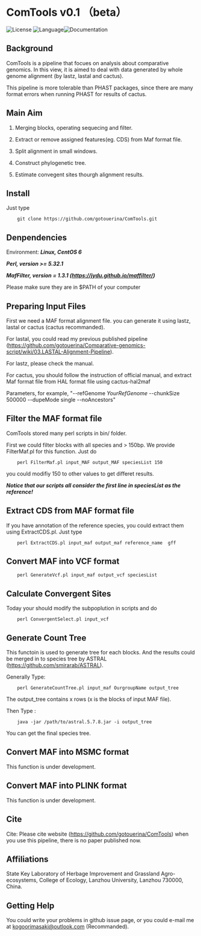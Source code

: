 # ComTools v0.1 （beta）
![License](https://img.shields.io/badge/license-MIT-yellow) ![Language](https://img.shields.io/badge/language-Perl-brightgreen)![Documentation](https://img.shields.io/badge/documentation-yes-blue)

## Background

ComTools is a pipeline that focues on analysis about comparative genomics. In this view, it is aimed to deal with data generated by whole genome alignment (by lastz, lastal and cactus).

This pipeline is more tolerable than PHAST packages, since there are many format errors when running PHAST for results of cactus.

##  Main Aim

1. Merging blocks, operating sequecing and filter.

2. Extract or remove assigned features(eg. CDS) from Maf format file.

3. Split alignment in small windows.

4. Construct phylogenetic tree.

5. Estimate convegent sites thourgh alignment results.

## Install

Just type 

        git clone https://github.com/gotouerina/ComTools.git

## Denpendencies
Environment: ***Linux, CentOS 6***

***Perl, version >= 5.32.1***

***MafFilter, version = 1.3.1 (https://jydu.github.io/maffilter/)***

Please make sure they are in $PATH of your computer

##  Preparing Input Files

First we need a MAF format alignment file. you can generate it using lastz, lastal or cactus (cactus recommanded).

For lastal, you could read my previous published pipeline (https://github.com/gotouerina/Comparative-genomics-script/wiki/03.LASTAL-Alignment-Pipeline). 

For lastz, please check the manual.

For cactus, you should follow the instruction of official manual, and extract Maf format file from HAL format file using cactus-hal2maf 

Parameters, for example, "--refGenome *YourRefGenome* --chunkSize 500000  --dupeMode single --noAncestors"

## Filter the MAF format file
ComTools stored many perl scripts in bin/ folder.

First we could filter blocks with all species and > 150bp. We provide FilterMaf.pl for this function. Just do

        perl FilterMaf.pl input_MAF output_MAF speciesList 150

you could modifiy 150 to other values to get differet results. 

***Notice that our scripts all consider the first line in speciesList as the reference!***

## Extract CDS from MAF format file

If you have annotation of the reference species, you could extract them using ExtractCDS.pl. Just type

        perl ExtractCDS.pl input_maf output_maf reference_name  gff

## Convert MAF into VCF format

        perl GenerateVcf.pl input_maf output_vcf speciesList
        
## Calculate Convergent Sites
Today your should modify the subpoplution in scripts and do

        perl ConvergentSelect.pl input_vcf

## Generate Count Tree
This functoin is used to generate tree for each blocks. And the results could be merged in to species tree by ASTRAL (https://github.com/smirarab/ASTRAL).

Generally Type:

        perl GenerateCountTree.pl input_maf OurgroupName output_tree

The output_tree contains x rows (x is the blocks of input MAF file). 

Then Type : 

        java -jar /path/to/astral.5.7.8.jar -i output_tree

You can get the final species tree.

## Convert MAF into MSMC format
This function is under development.
## Convert MAF into PLINK format
This function is under development.

## Cite
Cite: Please cite website (https://github.com/gotouerina/ComTools) when you use this pipeline, there is no paper published now.

## Affiliations
State Key Laboratory of Herbage Improvement and Grassland Agro-ecosystems, College of Ecology, Lanzhou University, Lanzhou 730000, China.

## Getting Help
You could write your problems in github issue page, or you could e-mail me at kogoorimasaki@outlook.com (Recommanded).
